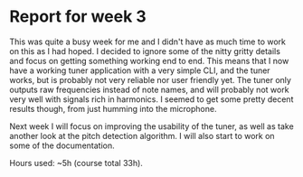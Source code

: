 # Report for week 3

This was quite a busy week for me and I didn't have as much time to work on this
as I had hoped. I decided to ignore some of the nitty gritty details and focus
on getting something working end to end. This means that I now have a working
tuner application with a very simple CLI, and the tuner works, but is probably
not very reliable nor user friendly yet. The tuner only outputs raw frequencies
instead of note names, and will probably not work very well with signals rich in
harmonics. I seemed to get some pretty decent results though, from just humming
into the microphone.

Next week I will focus on improving the usability of the tuner, as well as take
another look at the pitch detection algorithm. I will also start to work on some
of the documentation.

Hours used: ~5h (course total 33h).
